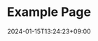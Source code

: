 ---
weight: 999
title: "Example Page"
description: ""
icon: "school"
date: "2024-01-15T13:24:23+09:00"
lastmod: "2024-01-15T13:24:23+09:00"
draft: false
toc: true
---